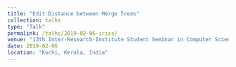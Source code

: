 ```yaml
---
title: "Edit Distance between Merge Trees"
collection: talks
type: "Talk"
permalink: /talks/2019-02-06-iriss/
venue: "13th Inter-Research-Institute Student Seminar in Computer Science, IRISS 2019, Rajagiri School of Engineering & Technology"
date: 2019-02-06
location: "Kochi, Kerala, India"
---
```

